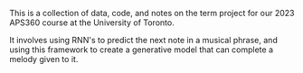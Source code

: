 This is a collection of data, code, and notes on the term project for our 2023 APS360 course at the University of Toronto.

It involves using RNN's to predict the next note in a musical phrase, and using this framework to create a generative model that can complete a melody given to it.
